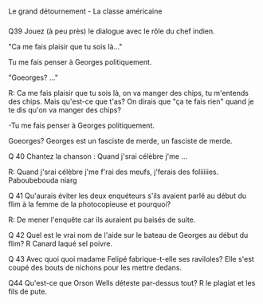 ###
Le grand détournement - La classe américaine
###

Q39 Jouez (à peu près) le dialogue avec le rôle du chef indien.

"Ca me fais plaisir que tu sois là..."


Tu me fais penser à Georges politiquement.

"Goeorges? ..."

R: Ca me fais plaisir que tu sois là, on va manger des chips, tu m'entends des chips. Mais qu'est-ce que t'as? On dirais que "ça te fais rien" quand je te dis qu'on va manger des chips?

-Tu me fais penser à Georges politiquement.

Goeorges? Georges est un fasciste de merde, un fasciste de merde.

Q 40 Chantez la chanson :
Quand j'srai célèbre j'me ...

R:  Quand j'srai célèbre j'me f'rai des meufs, j'ferais des foliiiiies. Paboubebouda niarg

Q 41 Qu'aurais éviter les deux enquéteurs s'ils avaient parlé au début du flim à la femme de la photocopieuse et pourquoi?

R: De mener l'enquête car ils auraient pu baisés de suite.

Q 42 Quel est le vrai nom de l'aide sur le bateau de Georges au début du flim?
R Canard laqué sel poivre.

Q 43 Avec quoi quoi madame Felipé fabrique-t-elle ses raviloles? 
Elle s'est coupé des bouts de nichons pour les mettre dedans.

Q44 Qu'est-ce que Orson Wells déteste par-dessus tout?
R le plagiat et les fils de pute.


